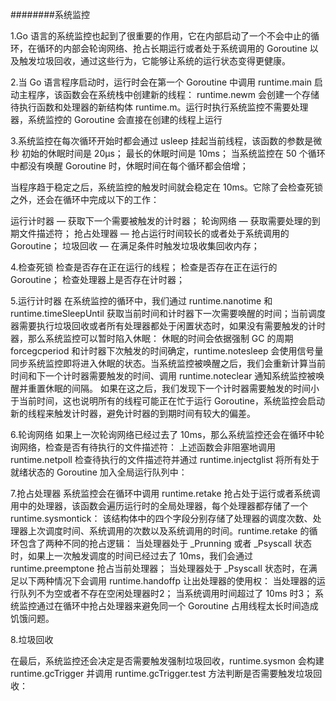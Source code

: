 ########系统监控

1.Go 语言的系统监控也起到了很重要的作用，它在内部启动了一个不会中止的循环，在循环的内部会轮询网络、抢占长期运行或者处于系统调用的 Goroutine 以及触发垃圾回收，通过这些行为，它能够让系统的运行状态变得更健康。

2.当 Go 语言程序启动时，运行时会在第一个 Goroutine 中调用 runtime.main 启动主程序，该函数会在系统栈中创建新的线程：
runtime.newm 会创建一个存储待执行函数和处理器的新结构体 runtime.m。运行时执行系统监控不需要处理器，系统监控的 Goroutine 会直接在创建的线程上运行

3.系统监控在每次循环开始时都会通过 usleep 挂起当前线程，该函数的参数是微秒
初始的休眠时间是 20μs；
最长的休眠时间是 10ms；
当系统监控在 50 个循环中都没有唤醒 Goroutine 时，休眠时间在每个循环都会倍增；

当程序趋于稳定之后，系统监控的触发时间就会稳定在 10ms。它除了会检查死锁之外，还会在循环中完成以下的工作：

运行计时器 — 获取下一个需要被触发的计时器；
轮询网络 — 获取需要处理的到期文件描述符；
抢占处理器 — 抢占运行时间较长的或者处于系统调用的 Goroutine；
垃圾回收 — 在满足条件时触发垃圾收集回收内存；

4.检查死锁
检查是否存在正在运行的线程；
检查是否存在正在运行的 Goroutine；
检查处理器上是否存在计时器；

5.运行计时器
在系统监控的循环中，我们通过 runtime.nanotime 和 runtime.timeSleepUntil 获取当前时间和计时器下一次需要唤醒的时间；当前调度器需要执行垃圾回收或者所有处理器都处于闲置状态时，如果没有需要触发的计时器，那么系统监控可以暂时陷入休眠：
休眠的时间会依据强制 GC 的周期 forcegcperiod 和计时器下次触发的时间确定，runtime.notesleep 会使用信号量同步系统监控即将进入休眠的状态。当系统监控被唤醒之后，我们会重新计算当前时间和下一个计时器需要触发的时间、调用 runtime.noteclear 通知系统监控被唤醒并重置休眠的间隔。
如果在这之后，我们发现下一个计时器需要触发的时间小于当前时间，这也说明所有的线程可能正在忙于运行 Goroutine，系统监控会启动新的线程来触发计时器，避免计时器的到期时间有较大的偏差。

6.轮询网络
如果上一次轮询网络已经过去了 10ms，那么系统监控还会在循环中轮询网络，检查是否有待执行的文件描述符：
上述函数会非阻塞地调用 runtime.netpoll 检查待执行的文件描述符并通过 runtime.injectglist 将所有处于就绪状态的 Goroutine 加入全局运行队列中：


7.抢占处理器
系统监控会在循环中调用 runtime.retake 抢占处于运行或者系统调用中的处理器，该函数会遍历运行时的全局处理器，每个处理器都存储了一个 runtime.sysmontick：
该结构体中的四个字段分别存储了处理器的调度次数、处理器上次调度时间、系统调用的次数以及系统调用的时间。runtime.retake 的循环包含了两种不同的抢占逻辑：
当处理器处于 _Prunning 或者 _Psyscall 状态时，如果上一次触发调度的时间已经过去了 10ms，我们会通过 runtime.preemptone 抢占当前处理器；
当处理器处于 _Psyscall 状态时，在满足以下两种情况下会调用 runtime.handoffp 让出处理器的使用权：
当处理器的运行队列不为空或者不存在空闲处理器时2；
当系统调用时间超过了 10ms 时3；
系统监控通过在循环中抢占处理器来避免同一个 Goroutine 占用线程太长时间造成饥饿问题。



8.垃圾回收

在最后，系统监控还会决定是否需要触发强制垃圾回收，runtime.sysmon 会构建 runtime.gcTrigger 并调用 runtime.gcTrigger.test 方法判断是否需要触发垃圾回收：





